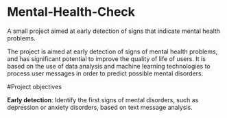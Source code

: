 # Mental-Health-Check
A small project aimed at early detection of signs that indicate mental health problems.

The project is aimed at early detection of signs of mental health problems, and has significant potential to improve the quality of life of users. It is based on the use of data analysis and machine learning technologies to process user messages in order to predict possible mental disorders.

#Project objectives

**Early detection**: Identify the first signs of mental disorders, such as depression or anxiety disorders, based on text message analysis.

